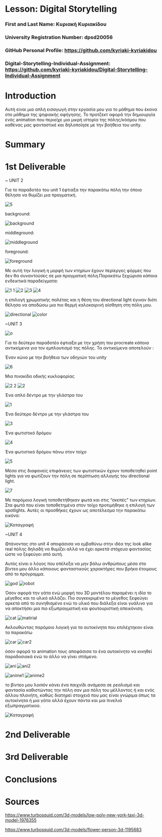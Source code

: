 # Lesson: Digital Storytelling

### First and Last Name: Κυριακή Κυριακίδου
### University Registration Number: dpsd20056
### GitHub Personal Profile: https://github.com/kyriaki-kyriakidou
### Digital-Storytelling-Individual-Assignment: https://github.com/kyriaki-kyriakidou/Digital-Storytelling-Individual-Assignment

# Introduction

Αυτή είναι μια απλή εισαγωγή στην εργασία μου για το μάθημα που έκανα στο μάθημα της ψηφιακής αφήγησης. Το προτζεκτ αφορά την δημιουργία ενός animation που περιείχε μια μικρή ιστορία της πόλης/κόσμου που καθένας μας φανταστικέ και δηλοποίησε με την βοήθεια του unity.

# Summary


# 1st Deliverable
~ UNIT 2

Για το παραδοτέο του unit 1 έφτιαξα την παρακάτω πόλη την όποια θέλησα να  θυμίζει μια πραγματική. 

![5](https://user-images.githubusercontent.com/125687882/225618444-eb7ae69d-c83c-4bb8-90c7-4118c76dd6a9.JPG)

 background:

![background](https://user-images.githubusercontent.com/125687882/225656977-8d0989c2-7b56-43c6-b935-2df0729efd6f.JPG)

 middleground:
 
 ![middleground](https://user-images.githubusercontent.com/125687882/225657255-c187d2c6-1de1-4c4d-9b5c-8cebf54c146b.JPG)
 
 foreground:
 
 ![foreground](https://user-images.githubusercontent.com/125687882/225657561-1a5c176e-5e0d-47fe-ac26-30dbe8396701.JPG)
 
 
Με αυτή την λογική η μορφή των κτηρίων έχουν περίεργες φόρμες που δεν θα συναντούσες σε μια πραγματική πόλη.Παρακάτω ξεχώρισα κάποια ενδεικτικά παραδείγματα:

![1 1](https://user-images.githubusercontent.com/125687882/225618097-31b9c49e-45a0-48b8-b95c-24c226ad66fb.JPG) 
![2](https://user-images.githubusercontent.com/125687882/225618339-94231758-553c-4960-a205-36afc032406d.JPG)
![3](https://user-images.githubusercontent.com/125687882/225618386-fb491f15-3c89-4978-8311-ffc1d2732f3c.JPG)
![4](https://user-images.githubusercontent.com/125687882/225618404-5778567d-e321-45b2-bcb6-1ace352b3905.JPG)


η επιλογή χρωματικής παλέτας και η θέση του directional light έγιναν  διότι θέλησα να αποδώσω μια πιο θερμή καλοκαιρινή αίσθηση στη πόλη μου. 

![directional](https://user-images.githubusercontent.com/125687882/225659986-300e5b00-b54b-4a25-89c1-f1a79f239a67.JPG)
![color](https://user-images.githubusercontent.com/125687882/225660391-e103b93a-4190-42d5-a11e-c5bb9304351e.JPG)

~UNIT 3

![σ](https://user-images.githubusercontent.com/125687882/226136053-d3d354bb-96f4-4d1d-aa38-62fea22b23d4.JPG)


Για το δεύτερο παραδοτέο έφτιαξα με την χρήση του procreate κάποια αντικείμενα για τον εμπλουτισμό της πόλης. Τα αντικείμενα αποτελούν :


Έναν κώνο με την βοήθεια των οδηγιών του unity 

![6](https://user-images.githubusercontent.com/125687882/226134062-2d9d30ae-31e9-4598-acd5-6551899e3c21.JPG)

 Μια πινακίδα οδικής κυκλοφορίας
 
![2 2](https://user-images.githubusercontent.com/125687882/226134098-5a9e22d3-e012-456a-88f1-64809b75b00e.JPG)
![2](https://user-images.githubusercontent.com/125687882/226134102-d1939a2b-4e53-49f2-9c4a-d7bb876bfc1b.JPG)

Ένα απλό δέντρο με την γλάστρα του

![1](https://user-images.githubusercontent.com/125687882/226134117-fc67c497-2529-486a-8a27-b2e45717fb4f.JPG)

Ένα δεύτερο δέντρο με την γλάστρα του 

![3](https://user-images.githubusercontent.com/125687882/226134125-c57cea17-3eb9-454f-89df-b307519a04a0.JPG)

Ένα φωτιστικό δρόμου 

![4](https://user-images.githubusercontent.com/125687882/226134133-b96bd5f2-f301-4bc8-9e28-146c01428e92.JPG)

Ένα φωτιστικό δρόμου πάνω στον τοίχο

![5](https://user-images.githubusercontent.com/125687882/226134150-7f83413e-321d-4c24-b016-f39eb40690e8.JPG)




Μέσα στις διαφανείς επιφάνειες των φωτιστικών έχουν τοποθετηθεί point lights για να φωτίζουν την πόλη σε περίπτωση αλλαγής του directional light.

![7](https://user-images.githubusercontent.com/125687882/226135423-7338b97c-c625-406e-9dc3-0bc4a414fbeb.JPG)

Με παρόμοια λογική τοποθετήθηκαν φωτά και στις “σκεπές” των κτηρίων. Στα φωτά που είναι τοποθετημένα στον τοίχο προτιμήθηκε η επιλογή των spotlights. Αυτές οι προσθήκες έχουν ως αποτέλεσμα την παρακάτω εικόνα: 

![Καταγραφή](https://user-images.githubusercontent.com/125687882/226135117-5c00c8dc-47a4-4543-a055-c74572d18e84.JPG)

~UNIT 4

Φτάνοντας στο unit 4  αποφάσισα να εμβαθύνω στην ιδέα της look alike real πόλης δηλαδή να θυμίζει αλλά να έχει αρκετά στόχευα φαντασίας ώστε να ξεφεύγει από αυτή.

Αυτός είναι ο λόγος που επέλεξα να μην βάλω ανθρώπους μέσα στο βίντεο μου άλλο κάποιους φανταστικούς χαρακτήρες που βρήκα έτοιμους από το πρόγραμμα. 

![god](https://user-images.githubusercontent.com/125687882/226137185-4b7b90fd-522e-4a37-b59a-f72ec70a3ee4.JPG)
![robot](https://user-images.githubusercontent.com/125687882/226137221-3110a5ed-3578-40d3-868b-19955064e459.JPG)

Όσον αφορά την γάτα ενώ μορφή του 3D μοντέλου παραμένει η ιδία το μέγεθος και το υλικό αλλάζει. Πιο συγκεκριμένα το μέγεθος ξεφεύγει αρκετά από το συνηθισμένο ενώ το υλικό που διάλεξα είναι γυάλινο για να αποκτήσει μια  πιο εξωπραγματική και φουτουριστική απεικόνιση.  

![cat](https://user-images.githubusercontent.com/125687882/226137977-e19c650f-a14e-4686-975f-bedafe2c5a2e.JPG)
![matirial](https://user-images.githubusercontent.com/125687882/226137981-72617427-cd07-4dbf-aca3-b340708efded.JPG)

Ακλουθώντας παρόμοιο λογική για τα αυτοκίνητα   που επιλέχτηκαν είναι τα παρακάτω

![car](https://user-images.githubusercontent.com/125687882/226138526-c9072c62-1816-42fe-9671-43d054f48d53.JPG)
![car2](https://user-images.githubusercontent.com/125687882/226138565-7366ded8-ee5a-4e29-9946-2d54dbbf1090.JPG)

όσον αφορά το animation τους αποφάσισα το ένα αυτοκίνητο να κινηθεί παραδοσιακά ενώ το άλλο να γίνει ιπτάμενο.  

![ani](https://user-images.githubusercontent.com/125687882/226139193-5858e26a-b218-4e55-894b-fbc3e92b4a17.JPG)
![ani2](https://user-images.githubusercontent.com/125687882/226139195-2fe568ab-58ec-4f73-8ff5-10160761511a.JPG)

![anime1](https://user-images.githubusercontent.com/125687882/226139461-0be22709-2617-4fa6-89c1-09f64b6db2d9.JPG)
![anime2](https://user-images.githubusercontent.com/125687882/226139487-1760a2dd-e6ca-4183-bb01-478843d53fe8.JPG)


το βίντεο μου λοιπόν κάνει ένα παιχνίδι ανάμεσα σε ρεαλισμό και φαντασία καθιστώντας την πόλη  σαν μια πόλη του μέλλοντος ή και ενός άλλου πλανήτη, καθώς διατηρεί στοιχειά που μας είναι γνώριμα όπως τα αυτοκίνητα ή μια γάτα αλλά έχουν πάντα και μια πινελιά εξωπραγματικού.

![Καταγραφή](https://user-images.githubusercontent.com/125687882/226139683-0ffb56ee-a912-4ee0-a39c-46b17febab8e.JPG)


# 2nd Deliverable


# 3rd Deliverable 


# Conclusions


# Sources
https://www.turbosquid.com/3d-models/low-poly-new-york-taxi-3d-model-1976355

https://www.turbosquid.com/3d-models/flower-person-3d-1195683
